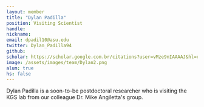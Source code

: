 ```yaml
---
layout: member
title: "Dylan Padilla"
position: Visiting Scientist
handle: 
nickname: 
email: dpadil10@asu.edu 
twitter: Dylan_Padilla94
github: 
scholar: https://scholar.google.com.br/citations?user=vMze9nIAAAAJ&hl=en
image: /assets/images/team/Dylan2.png
alum: true
hs: false
---
```

Dylan Padilla is a soon-to-be postdoctoral researcher who is visiting the KGS lab from our colleague Dr. Mike Angiletta's group.  